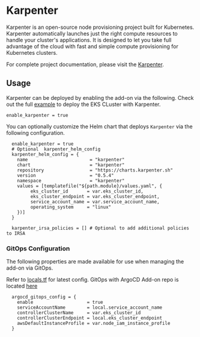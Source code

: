 # Karpenter

Karpenter is an open-source node provisioning project built for Kubernetes. Karpenter automatically launches just the right compute resources to handle your cluster's applications. It is designed to let you take full advantage of the cloud with fast and simple compute provisioning for Kubernetes clusters.

For complete project documentation, please visit the [Karpenter](https://karpenter.sh/docs/getting-started/).

## Usage

Karpenter can be deployed by enabling the add-on via the following. Check out the full [example](examples/karpenter/main.tf) to deploy the EKS CLuster with Karpenter.

```hcl
enable_karpenter = true
```

You can optionally customize the Helm chart that deploys `Karpenter` via the following configuration.

```hcl
  enable_karpenter = true
  # Optional  karpenter_helm_config
  karpenter_helm_config = {
    name                       = "karpenter"
    chart                      = "karpenter"
    repository                 = "https://charts.karpenter.sh"
    version                    = "0.5.4"
    namespace                  = "karpenter"
    values = [templatefile("${path.module}/values.yaml", {
         eks_cluster_id       = var.eks_cluster_id,
         eks_cluster_endpoint = var.eks_cluster_endpoint,
         service_account_name = var.service_account_name,
         operating_system     = "linux"
    })]
  }

  karpenter_irsa_policies = [] # Optional to add additional policies to IRSA
```

### GitOps Configuration
The following properties are made available for use when managing the add-on via GitOps.

Refer to [locals.tf](modules/kubernetes-addons/karpenter/locals.tf) for latest config. GitOps with ArgoCD Add-on repo is located [here](https://github.com/aws-samples/ssp-eks-add-ons/blob/main/chart/values.yaml)

```hcl
  argocd_gitops_config = {
    enable                    = true
    serviceAccountName        = local.service_account_name
    controllerClusterName     = var.eks_cluster_id
    controllerClusterEndpoint = local.eks_cluster_endpoint
    awsDefaultInstanceProfile = var.node_iam_instance_profile
  }
```
